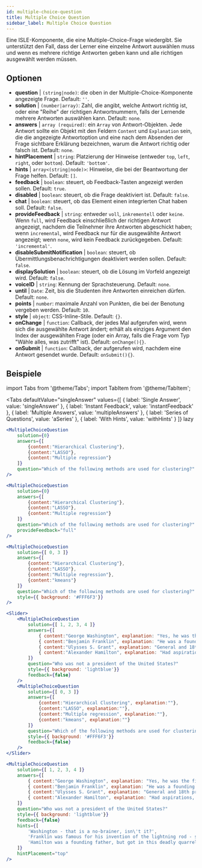 ```yaml
---
id: multiple-choice-question 
title: Multiple Choice Question
sidebar_label: Multiple Choice Question
---
```


Eine ISLE-Komponente, die eine Multiple-Choice-Frage wiedergibt. Sie unterstützt den Fall, dass der Lerner eine einzelne Antwort auswählen muss und wenn es mehrere richtige Antworten geben kann und alle richtigen ausgewählt werden müssen.

## Optionen

* __question__ | `(string|node)`: die oben in der Multiple-Choice-Komponente angezeigte Frage. Default: `''`.
* __solution__ | `(number|array)`: Zahl, die angibt, welche Antwort richtig ist, oder eine "Reihe" der richtigen Antwortnummern, falls der Lernende mehrere Antworten auswählen kann. Default: `none`.
* __answers__ | `array (required)`: ein `Array` von Antwort-Objekten. Jede Antwort sollte ein Objekt mit den Feldern `Content` und `Explanation` sein, die die angezeigte Antwortoption und eine nach dem Absenden der Frage sichtbare Erklärung bezeichnen, warum die Antwort richtig oder falsch ist. Default: `none`.
* __hintPlacement__ | `string`: Platzierung der Hinweise (entweder `top`, `left`, `right`, oder `bottom`). Default: `'bottom'`.
* __hints__ | `array<(string|node)>`: Hinweise, die bei der Beantwortung der Frage helfen. Default: `[]`.
* __feedback__ | `boolean`: steuert, ob Feedback-Tasten angezeigt werden sollen. Default: `true`.
* __disabled__ | `boolean`: steuert, ob die Frage deaktiviert ist. Default: `false`.
* __chat__ | `boolean`: steuert, ob das Element einen integrierten Chat haben soll. Default: `false`.
* __provideFeedback__ | `string`: entweder `voll`, `inkrementell` oder `keine`. Wenn `full`, wird Feedback einschließlich der richtigen Antwort angezeigt, nachdem die Teilnehmer ihre Antworten abgeschickt haben; wenn `incremental`, wird Feedback nur für die ausgewählte Antwort angezeigt; wenn `none`, wird kein Feedback zurückgegeben. Default: `'incremental'`.
* __disableSubmitNotification__ | `boolean`: steuert, ob Übermittlungsbenachrichtigungen deaktiviert werden sollen. Default: `false`.
* __displaySolution__ | `boolean`: steuert, ob die Lösung im Vorfeld angezeigt wird. Default: `false`.
* __voiceID__ | `string`: Kennung der Sprachsteuerung. Default: `none`.
* __until__ | `Date`: Zeit, bis die Studenten ihre Antworten einreichen dürfen. Default: `none`.
* __points__ | `number`: maximale Anzahl von Punkten, die bei der Benotung vergeben werden. Default: `10`.
* __style__ | `object`: CSS-Inline-Stile. Default: `{}`.
* __onChange__ | `function`: Callback, der jedes Mal aufgerufen wird, wenn sich die ausgewählte Antwort ändert; erhält als einziges Argument den Index der ausgewählten Frage (oder ein Array, falls die Frage vom Typ "Wähle alles, was zutrifft" ist). Default: `onChange(){}`.
* __onSubmit__ | `function`: Callback, der aufgerufen wird, nachdem eine Antwort gesendet wurde. Default: `onSubmit(){}`.


## Beispiele

import Tabs from '@theme/Tabs';
import TabItem from '@theme/TabItem';

<Tabs
    defaultValue="singleAnswer"
    values={[
        { label: 'Single Answer', value: 'singleAnswer' },
        { label: 'Instant Feedback', value: 'instantFeedback' },
        { label: 'Multiple Answers', value: 'multipleAnswers' },
        { label: 'Series of Questions', value: 'aSeries' },
        { label: 'With Hints', value: 'withHints' }
    ]}
    lazy
>

<TabItem value="singleAnswer">

```jsx live
<MultipleChoiceQuestion
    solution={0}
    answers={[
        {content:"Hierarchical Clustering"},
        {content:"LASSO"},
        {content:"Multiple regression"}
    ]}
    question="Which of the following methods are used for clustering?"
/>
```

</TabItem>

<TabItem value="instantFeedback">

```jsx live
<MultipleChoiceQuestion
    solution={0}
    answers={[
        {content:"Hierarchical Clustering"},
        {content:"LASSO"},
        {content:"Multiple regression"}
    ]}
    question="Which of the following methods are used for clustering?"
    provideFeedback="full"
/>
```

</TabItem>

<TabItem value="multipleAnswers">

```jsx live
<MultipleChoiceQuestion
    solution={[ 0, 3 ]}
    answers={[
        {content:"Hierarchical Clustering"},
        {content:"LASSO"},
        {content:"Multiple regression"},
        {content:"kmeans"}
    ]}
    question="Which of the following methods are used for clustering?"
    style={{ background: '#FFF6F3'}}
/>
```

</TabItem>

<TabItem value="aSeries">

```jsx live
<Slider>
    <MultipleChoiceQuestion
        solution={[ 1, 2, 3, 4 ]}
        answers={[
            { content:"George Washington", explanation: "Yes, he was the first president." },
            { content:"Benjamin Franklin", explanation: "He was a founding father."},
            { content:"Ulysses S. Grant", explanation: "General and 18th president." },
            { content:"Alexander Hamilton", explanation: "Had aspirations, but died in a duel." }
        ]}
        question="Who was not a president of the United States?"
        style={{ background: 'lightblue'}}
        feedback={false}
    />
    <MultipleChoiceQuestion
        solution={[ 0, 3 ]}
        answers={[
            {content:"Hierarchical Clustering", explanation:""},
            {content:"LASSO", explanation:""},
            {content:"Multiple regression", explanation:""},
            {content:"kmeans", explanation:""}
        ]}
        question="Which of the following methods are used for clustering?"
        style={{ background: '#FFF6F3'}}
        feedback={false}
    />
</Slider>
```

</TabItem>

<TabItem value="withHints">

```jsx live
<MultipleChoiceQuestion
    solution={[ 1, 2, 3, 4 ]}
    answers={[
        { content:"George Washington", explanation: "Yes, he was the first president." },
        { content:"Benjamin Franklin", explanation: "He was a founding father."},
        { content:"Ulysses S. Grant", explanation: "General and 18th president." },
        { content:"Alexander Hamilton", explanation: "Had aspirations, but died in a duel." }
    ]}
    question="Who was not a president of the United States?"
    style={{ background: 'lightblue'}}
    feedback={false}
    hints={[
        'Washington - that is a no-brainer, isn\'t it?',
        'Franklin was famous for his invention of the lightning rod - so why become more?',
        'Hamilton was a founding father, but got in this deadly quarrel with Aaron Burr.',
    ]}
    hintPlacement="top"
/>
```

</TabItem>

</Tabs>
